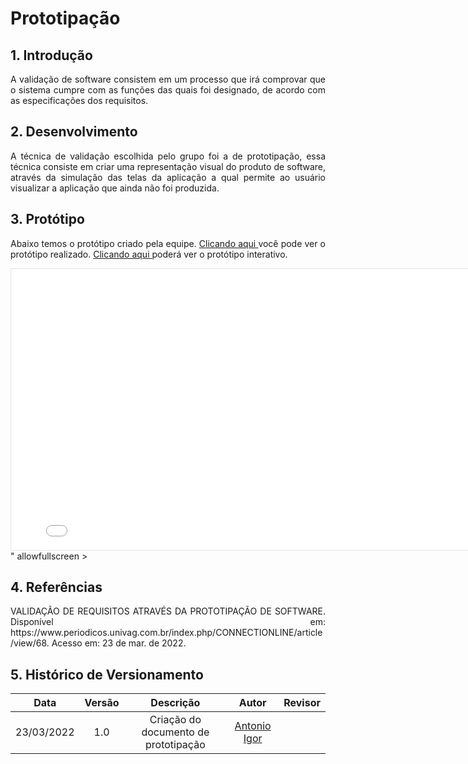 # Prototipação

## 1. Introdução

<p align="justify">
A validação de software consistem em um processo que irá comprovar que o sistema cumpre com as funções das quais foi designado, de acordo com as especificações dos requisitos.
</p>

## 2. Desenvolvimento

<p align="justify">
A técnica de validação escolhida pelo grupo foi a de prototipação, essa técnica consiste em criar uma representação visual do produto de software, através da simulação das telas da aplicação a qual permite ao usuário visualizar a aplicação que ainda não foi produzida.
</p>

## 3. Protótipo

<p align="justify">
Abaixo temos o protótipo criado pela equipe. <a href="https://www.figma.com/file/VginPs14MkoyTvhRO68iZo/Prot%C3%B3tipo-IHC---Amazon-Prime-Video?node-id=0%3A1"> Clicando aqui </a> você pode ver o protótipo realizado. <a href="https://www.figma.com/proto/VginPs14MkoyTvhRO68iZo/Prot%C3%B3tipo-IHC---Amazon-Prime-Video?node-id=0%3A1&scaling=contain&page-id=0%3A1&starting-point-node-id=1%3A8"> Clicando aqui </a> poderá ver o protótipo interativo.
</p>

<iframe style="border: 1px solid rgba(0, 0, 0, 0.1);" width="800" height="450" src="<iframe style="border: 1px solid rgba(0, 0, 0, 0.1);" width="800" height="450" src="https://www.figma.com/embed?embed_host=share&url=https%3A%2F%2Fwww.figma.com%2Ffile%2FVginPs14MkoyTvhRO68iZo%2FProt%25C3%25B3tipo-IHC---Amazon-Prime-Video%3Fnode-id%3D0%253A1" allowfullscreen></iframe>" allowfullscreen > </iframe>

## 4. Referências

<p align="justify">
VALIDAÇÃO DE REQUISITOS ATRAVÉS DA PROTOTIPAÇÃO DE
SOFTWARE. Disponível em: https://www.periodicos.univag.com.br/index.php/CONNECTIONLINE/article/view/68. Acesso em: 23 de mar. de 2022.
</p>

## 5. Histórico de Versionamento

| Data | Versão | Descrição | Autor | Revisor |
| :--: | :----: | :-------: | :-------: | :-------: |
| 23/03/2022  | 1.0 | Criação do documento de prototipação | [Antonio Igor](https://github.com/antonioigorcarvalho) | |
